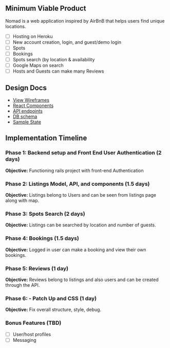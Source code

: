 ## Minimum Viable Product

Nomad is a web application inspired by AirBnB that helps users find unique locations.

- [ ] Hosting on Heroku
- [ ] New account creation, login, and guest/demo login
- [ ] Spots
- [ ] Bookings
- [ ] Spots search (by location & availability
- [ ] Google Maps on search
- [ ] Hosts and Guests can make many Reviews

## Design Docs

* [View Wireframes][wireframes]
* [React Components][components]
* [API endpoints][api-endpoints]
* [DB schema][schema]
* [Sample State][sample-state]

[wireframes]: /docs/wireframes
[components]: /docs/component-hierarchy.md
[api-endpoints]: /docs/api-endpoints.md
[schema]: /docs/schema.md
[sample-state]: /docs/sample-state.md

## Implementation Timeline

### Phase 1: Backend setup and Front End User Authentication (2 days)

**Objective:** Functioning rails project with front-end Authentication

### Phase 2: Listings Model, API, and components (1.5 days)

**Objective:** Listings belong to Users and can be seen from listings page along with map.

### Phase 3: Spots Search (2 days)

**Objective:** Listings can be searched by location and number of guests.

### Phase 4: Bookings (1.5 days)

**Objective:** Logged in user can make a booking and view their own bookings.

### Phase 5: Reviews (1 day)

**Objective:** Reviews belong to listings and also users and can be created through the API.

### Phase 6: - Patch Up and CSS (1 day)

**Objective:** Fix overall structure, style, debug.

### Bonus Features (TBD)

- [ ] User/host profiles
- [ ] Messaging
